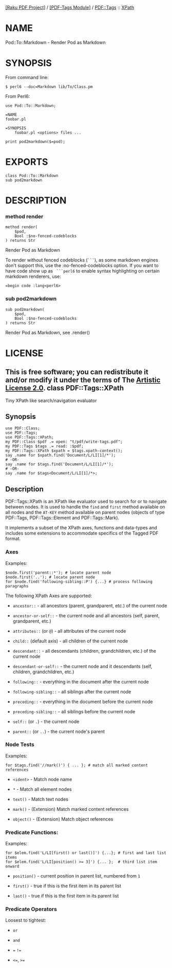 [[Raku PDF Project]](https://pdf-raku.github.io)
 / [[PDF-Tags Module]](https://pdf-raku.github.io/PDF-Tags-raku)
 / [PDF::Tags](https://pdf-raku.github.io/PDF-Tags-raku/PDF/Tags)
 :: [XPath](https://pdf-raku.github.io/PDF-Tags-raku/PDF/Tags/XPath)

NAME
====

Pod::To::Markdown - Render Pod as Markdown

SYNOPSIS
========

From command line:

    $ perl6 --doc=Markdown lib/To/Class.pm

From Perl6:

```perl6
use Pod::To::Markdown;

=NAME
foobar.pl

=SYNOPSIS
    foobar.pl <options> files ...

print pod2markdown($=pod);
```

EXPORTS
=======

    class Pod::To::Markdown
    sub pod2markdown

DESCRIPTION
===========



### method render

```perl6
method render(
    $pod,
    Bool :$no-fenced-codeblocks
) returns Str
```

Render Pod as Markdown

To render without fenced codeblocks (```` ``` ````), as some markdown engines don't support this, use the :no-fenced-codeblocks option. If you want to have code show up as ```` ```perl6```` to enable syntax highlighting on certain markdown renderers, use:

    =begin code :lang<perl6>

### sub pod2markdown

```perl6
sub pod2markdown(
    $pod,
    Bool :$no-fenced-codeblocks
) returns Str
```

Render Pod as Markdown, see .render()

LICENSE
=======

This is free software; you can redistribute it and/or modify it under the terms of The [Artistic License 2.0](http://www.perlfoundation.org/artistic_license_2_0).
class PDF::Tags::XPath
----------------------

Tiny XPath like search/navigation evaluator

Synopsis
--------

    use PDF::Class;
    use PDF::Tags;
    use PDF::Tags::XPath;
    my PDF::Class $pdf .= open: "t/pdf/write-tags.pdf";
    my PDF::Tags $tags .= read: :$pdf;
    my PDF::Tags::XPath $xpath = $tags.xpath-context();
    say .name for $xpath.find('Document/L/LI[1]/*');
    # -OR-
    say .name for $tags.find('Document/L/LI[1]/*');
    # -OR-
    say .name for $tags<Document/L/LI[1]/*>;

Description
-----------

PDF::Tags::XPath is an XPath like evaluator used to search for or to navigate between nodes. It is used to handle the `find` and `first` method available on all nodes and the `AT-KEY` method available on parent nodes (objects of type PDF::Tags, PDF::Tags::Element and PDF::Tags::Mark).

It implements a subset of the XPath axes, functions and data-types and includes some extensions to accommodate specifics of the Tagged PDF format.

### Axes

Examples:

    $node.first('parent::*'); # locate parent node
    $node.first('..'); # locate parent node
    for $node.find('following-sibling::P') {...} # process following paragraphs

The following XPath Axes are supported:

  * `ancestor::` - all ancestors (parent, grandparent, etc.) of the current node

  * `ancestor-or-self::` - the current node and all ancestors (self, parent, grandparent, etc.)

  * `attributes::` (or `@`) - all attributes of the current node

  * `child::` (default axis) - all children of the current node

  * `descendant::` - all descendants (children, grandchildren, etc.) of the current node

  * `descendant-or-self::` - the current node and it descendants (self, children, grandchildren, etc.)

  * `following::` - everything in the document after the current node

  * `following-sibling::` - all siblings after the current node

  * `preceding::` - everything in the document before the current node

  * `preceding-sibling::` - all siblings before the current node

  * `self::` (or `.`) - the current node

  * `parent::` (or `..`) - the current node's parent

### Node Tests

Examples:

    for $tags.find('//mark()') { ... }; # match all marked content references

  * `<ident>` - Match node name

  * `*` - Match all element nodes

  * `text()` - Match text nodes

  * `mark()` - (Extension) Match marked content references

  * `object()` - (Extension) Match object references

### Predicate Functions:

Examples:

    for $elem.find('L/LI[first() or last()]') {...}; # first and last list items 
    for $elem.find('L/LI[position() >= 3]') {... };  # third list item onward

  * `position()` - current position in parent list, numbered from `1`

  * `first()` - true if this is the first item in its parent list

  * `last()` - true if this is the first item in its parent list

### Predicate Operators

Loosest to tightest:

  * `or`

  * `and`

  * `=` `!=`

  * `<=`, `>=`

